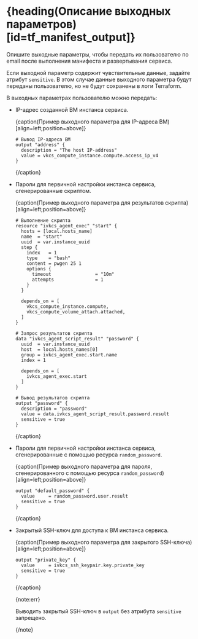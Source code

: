 # {heading(Описание выходных параметров)[id=tf_manifest_output]}

Опишите выходные параметры, чтобы передать их пользователю по email после выполнения манифеста и развертывания сервиса.

Если выходной параметр содержит чувствительные данные, задайте атрибут `sensitive`. В этом случае данные выходного параметра будут переданы пользователю, но не будут сохранены в логи Terraform.

В выходных параметрах пользователю можно передать:

* IP-адрес созданной ВМ инстанса сервиса.

   {caption(Пример выходного параметра для IP-адреса ВМ)[align=left;position=above]}
   ```hcl
   # Вывод IP-адреса ВМ
   output "address" {
     description = "The host IP-address"
     value = vkcs_compute_instance.compute.access_ip_v4
   }
   ```
   {/caption}
* Пароли для первичной настройки инстанса сервиса, сгенерированные скриптом.

   {caption(Пример выходного параметра для результатов скрипта)[align=left;position=above]}
   ```hcl
   # Выполнение скрипта
   resource "ivkcs_agent_exec" "start" {
     hosts = [local.hosts_name]
     name  = "start"
     uuid  = var.instance_uuid
     step {
       index   = 1
       type    = "bash"
       content = pwgen 25 1
       options {
         timeout                = "10m"
         attempts               = 1
       }
     }

     depends_on = [
       vkcs_compute_instance.compute,
       vkcs_compute_volume_attach.attached,
     ]
   }

   # Запрос результатов скрипта
   data "ivkcs_agent_script_result" "password" {
     uuid  = var.instance_uuid
     host  = local.hosts_names[0]
     group = ivkcs_agent_exec.start.name
     index = 1

     depends_on = [
       ivkcs_agent_exec.start
     ]
   }

   # Вывод результатов скрипта
   output "password" {
     description = "password"
     value = data.ivkcs_agent_script_result.password.result
     sensitive = true
   }
   ```
   {/caption}
* Пароли для первичной настройки инстанса сервиса, сгенерированные с помощью ресурса `random_password`.

   {caption(Пример выходного параметра для пароля, сгенерированного с помощью ресурса `random_password`)[align=left;position=above]}
   ```hcl
   output "default_password" {
     value     = random_password.user.result
     sensitive = true
   }
   ```
   {/caption}
* Закрытый SSH-ключ для доступа к ВМ инстанса сервиса.

   {caption(Пример выходного параметра для закрытого SSH-ключа)[align=left;position=above]}
   ```hcl
   output "private_key" {
     value     = ivkcs_ssh_keypair.key.private_key
     sensitive = true
   }
   ```
   {/caption}

   {note:err}

   Выводить закрытый SSH-ключ в `output` без атрибута `sensitive` запрещено.

   {/note}
